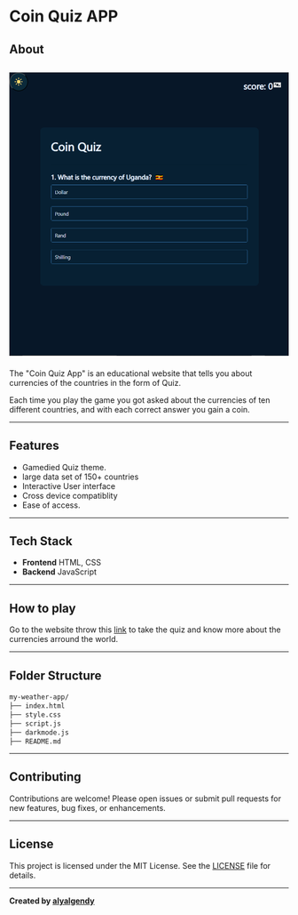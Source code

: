 # Coin Quiz APP
## About
![The website](image.png)
---
The "Coin Quiz App" is an educational website that tells you about currencies of the countries in the form of Quiz.

Each time you play the game you got asked about the currencies of ten different countries, and with each correct answer you gain a coin.

---
## Features
- Gamedied Quiz theme.
- large data set of 150+ countries
- Interactive User interface
- Cross device compatiblity
- Ease of access.

---
## Tech Stack
- **Frontend** HTML, CSS
- **Backend** JavaScript

---
## How to play
Go to the website throw this [link](https://alyalgendy.github.io/Coin-Quiz-app/)
to take the quiz and know more about the currencies arround the world.

---
## Folder Structure
```
my-weather-app/
├── index.html
├── style.css
├── script.js
├── darkmode.js
├── README.md
```
---
## Contributing
Contributions are welcome! Please open issues or submit pull requests for new features, bug fixes, or enhancements.

---
## License
This project is licensed under the MIT License. See the [LICENSE](LICENSE) file for details.

---
**Created by [alyalgendy](https://github.com/alyalgendy)**